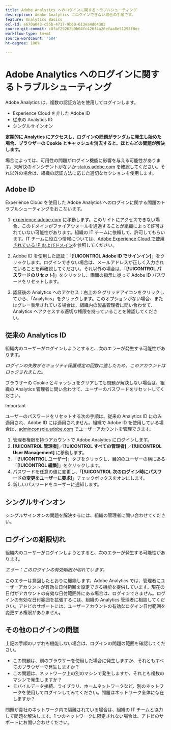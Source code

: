 ```yaml
---
title: Adobe Analytics へのログインに関するトラブルシューティング
description: Adobe Analytics にログインできない場合の手順です。
feature: Analytics Basics
exl-id: e670a043-c55b-4717-9b60-613ea4d04382
source-git-commit: c8faf29262b9b04fc426f4a26efaa8e51293f0ec
workflow-type: tm+mt
source-wordcount: '604'
ht-degree: 100%

---
```


# Adobe Analytics へのログインに関するトラブルシューティング

Adobe Analytics は、複数の認証方法を使用してログインします。

* Experience Cloud を介した Adobe ID
* 従来の Analytics ID
* シングルサインオン

**定期的に Analytics にアクセスし、ログインの問題がランダムに発生し始めた場合、ブラウザーの Cookie とキャッシュを消去すると、ほとんどの問題が解決します。**

場合によっては、可用性の問題がログイン機能に影響を与える可能性があります。未解決のインシデントがないか [status.adobe.com](https://status.adobe.com) を確認してください。それ以外の場合は、組織の認証方法に応じた適切なセクションを使用します。

## Adobe ID

Experience Cloud を使用した Adobe Analytics へのログインに関する問題のトラブルシューティングをおこないます。

1. [experience.adobe.com](https://experience.adobe.com) に移動します。このサイトにアクセスできない場合、このドメインがファイアウォールを通過することが組織によって許可されていない可能性があります。組織の IT チームに依頼して、許可してもらいます。IT チームに役立つ情報については、[Adobe Experience Cloud で使用されている IP およびドメイン](https://helpx.adobe.com/jp/analytics/kb/adobe-ip-addresses.html)を参照してください。

2. Adobe ID を使用した認証：「**[!UICONTROL Adobe ID でサインイン]**」をクリックします。ログインできない場合は、メールアドレスが正しく入力されていることを再確認してください。それ以外の場合は、「**[!UICONTROL パスワードのリセット]**」をクリックし、画面の指示に従って Adobe ID パスワードをリセットします。

3. 認証後の Analytics へのアクセス：右上の 9 グリッドアイコンをクリックしてから、「Analytics」をクリックします。このオプションがない場合、またはグレー表示されている場合は、組織内の製品管理者に問い合わせて、Analytics へアクセスする適切な権限を持っていることを確認してください。

## 従来の Analytics ID

組織内のユーザーがログインしようとすると、次のエラーが発生する可能性があります。

*ログインの失敗がセキュリティ保護規定の回数に達したため、このアカウントはロックされました。*

ブラウザーの Cookie とキャッシュをクリアしても問題が解決しない場合は、組織の Analytics 管理者に問い合わせて、ユーザーのパスワードをリセットしてください。

>[!IMPORTANT]
>
>ユーザーのパスワードをリセットする次の手順は、従来の Analytics ID にのみ適用され、Adobe ID には適用されません。組織で Adobe ID を使用している場合は、[adminconsole.adobe.com](https://adminconsole.adobe.com) でユーザーアカウントを管理できます。

1. 管理者権限を持つアカウントで Adobe Analytics にログインします。
2. **[!UICONTROL 管理者]**／**[!UICONTROL すべての管理者]** ／**[!UICONTROL User Management]** に移動します。
3. 「**[!UICONTROL ユーザー]**」タブをクリックし、目的のユーザーの横にある「**[!UICONTROL 編集]**」をクリックします。
4. パスワードを任意の値に変更し、「**[!UICONTROL 次のログイン時にパスワードの変更をユーザーに要求]**」チェックボックスをオンにします。
5. 新しいパスワードをユーザーに通知します。

## シングルサインオン

シングルサインオンの問題を解決するには、組織の管理者に問い合わせてください。

## ログインの期限切れ

組織内のユーザーがログインしようとすると、次のエラーが発生する可能性があります。

*エラー：このログインの有効期限が切れています。*

このエラーは意図したとおりに機能します。Adobe Analytics では、管理者にユーザーアカウントが有効な日付範囲を設定できる機能を提供しています。現在の日付がアカウントの有効な日付範囲外にある場合は、ログインできません。ログインの有効な日付範囲を拡張するには、組織の Analytics 管理者に相談してください。アドビのサポートには、ユーザーアカウントの有効なログイン日付範囲を変更する権限がありません。

## その他のログインの問題

上記の手順のいずれも機能しない場合は、ログインの問題の範囲を確認してください。

* この問題は、別のブラウザーを使用した場合に発生しますか、それともすべてのブラウザーで発生しますか？
* この問題は、ネットワーク上の別のマシンで発生しますか、それとも複数のマシンで発生しますか？
* モバイルデータ接続、ライブラリ、ホームネットワークなど、別のネットワークを使用してログインしてみてください。問題はネットワーク全体に存在しますか？

問題が貴社のネットワーク内で隔離されている場合は、組織の IT チームと協力して問題を解決します。1 つのネットワークに限定されない場合は、アドビのサポートにお問い合わせください。
